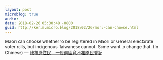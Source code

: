 ```yaml
---
layout: post
microblog: true
audio: 
date: 2018-02-26 05:30:48 -0800
guid: http://kerim.micro.blog/2018/02/26/mori-can-choose.html
---
```

Māori can choose whether to be registered in Māori or General electorate voter rolls, but indigenous Taiwanese cannot. Some want to change that. (In Chinese) — [歧視原住民　一般選區竟不准原民登記](https://www.mirrormedia.mg/story/20180223inv005/)
